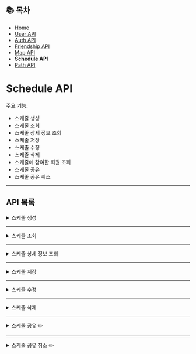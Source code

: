 ## 📚 목차
- [Home](../README.md)
- [User API](UserAPI.md)
- [Auth API](AuthAPI.md)
- [Friendship API](FriendshipAPI.md)
- [Map API](MapAPI.md)
- **Schedule API**
- [Path API](PathAPI.md)

# Schedule API
주요 기능:
- 스케줄 생성
- 스케줄 조회
- 스케줄 상세 정보 조회
- 스케줄 저장
- 스케줄 수정
- 스케줄 삭제
- 스케줄에 참여한 회원 조회
- 스케줄 공유
- 스케줄 공유 취소

---

## API 목록

<details>
<summary>스케줄 생성</summary>

**POST** `/schedule/create`

> 사용자로부터 입력받은 데이터를 통해 스케줄을 생성합니다.

#### 요청 바디
```json
{
  "selectedPlace": [
    {
      "contentId": "127269",
      "address": "서울특별시 강남구 청담동 66",
      "title": "청담근린공원",
      "latitude": "37.5213524935",
      "longitude": "127.0526155502",
      "cat3": "A02020700",
      "stayMinutes": 60
    },
    {
      "contentId": "2994661",
      "address": "서울특별시 강남구 강남대로 426 (역삼동) ",
      "title": "일상비일상의틈",
      "latitude": "37.5006405461",
      "longitude": "127.0267851551",
      "cat3": "A02030400",
      "stayMinutes": 60
    },
    {
      "contentId": "2867691",
      "address": "대한민국 서울특별시 강남구 봉은사로 524",
      "title": "메가박스 코엑스",
      "latitude": "37.5126572",
      "longitude": "127.0586523",
      "cat3": "A02020200",
      "stayMinutes": 60
    },
    {
      "contentId": "2867691",
      "address": "서울특별시 강남구 압구정로42길 25-10 1~2층",
      "title": "우텐더",
      "latitude": "37.5270487520",
      "longitude": "127.0358085855",
      "cat3": "A05020100",
      "stayMinutes": 60
    }
  ],
  "scheduleName": "test",
  "scheduleAbout": "testabout",
  "scheduleStartTime": "2025-05-07T10:00:00",
  "scheduleEndTime": "2025-05-07T16:00:00",
  "startContentId": "2994661",
  "transport": "자동차",
  "additionalRecommendation": true,
  "totalPlaceCount": 5,
  "theme": "tour",
  "stayMinutesMean": 60
}
```

#### 응답 바디
```json
{
  "scheduleName": "test",
  "scheduleAbout": "testabout",
  "details": [
    {
      "scheduleContent": "일상비일상의틈 방문",
      "scheduleAddress": "서울특별시 강남구 강남대로 426 (역삼동) ",
      "latitude": 37.5006405461,
      "longitude": 127.0267851551,
      "scheduleStartTime": "2025-05-14T10:00:00",
      "scheduleEndTime": "2025-05-14T11:00:00"
    },
    {
      "scheduleContent": "강남 방문",
      "scheduleAddress": "서울특별시 강남구 역삼동 (역삼동)",
      "latitude": 37.4970465429,
      "longitude": 127.0281573537,
      "scheduleStartTime": "2025-05-14T11:30:00",
      "scheduleEndTime": "2025-05-14T12:30:00"
    },
    {
      "scheduleContent": "우텐더 방문",
      "scheduleAddress": "서울특별시 강남구 압구정로42길 25-10 1~2층",
      "latitude": 37.5270487520,
      "longitude": 127.0358085855,
      "scheduleStartTime": "2025-05-14T13:00:00",
      "scheduleEndTime": "2025-05-14T13:20:00"
    },
    {
      "scheduleContent": "청담근린공원 방문",
      "scheduleAddress": "서울특별시 강남구 청담동 66",
      "latitude": 37.5213524935,
      "longitude": 127.0526155502,
      "scheduleStartTime": "2025-05-14T13:50:00",
      "scheduleEndTime": "2025-05-14T14:50:00"
    },
    {
      "scheduleContent": "메가박스 코엑스 방문",
      "scheduleAddress": "대한민국 서울특별시 강남구 봉은사로 524",
      "latitude": 37.5126572,
      "longitude": 127.0586523,
      "scheduleStartTime": "2025-05-14T15:20:00",
      "scheduleEndTime": "2025-05-14T16:20:00"
    }
  ]
}
```
</details>

---

<details>
<summary>스케줄 조회</summary>

**GET** `/schedules`

> 회원의 스케줄을 조회합니다.

- 로그인을 진행해 JWT 쿠키가 있어야 함
```javascript
axios
    .get(`${API_BASE_URL}/schedules`, {
        withCredentials: true,
    })
```

#### 응답 바디
```json
[
  {
    "scheduleNo": 1,
    "scheduleName": "스터디 회의",
    "scheduleAbout": "다음 주 프로젝트 스터디 회의 진행",
    "scheduleCreatedDate": "2025-03-04T10:00:00",
    "userId": "user1"
  }
]
```
</details>

---

<details>
<summary>스케줄 상세 정보 조회</summary>

**GET** `/schedules/{scheduleNo}/details`

> 회원의 스케줄의 상세 정보를 조회합니다.

- 로그인을 진행해 JWT 쿠키가 있어야 함
```javascript
axios
    .get(`${API_BASE_URL}/schedules/${scheduleNo}/details`, {
        withCredentials: true,
    })
```

#### 응답 바디
```json
[
  {
    "scheduleDetailNo": 1,
    "scheduleContent": "스터디 장소 도착",
    "scheduleAddress": "서울특별시 마포구 와우산로 94",
    "latitude": 37.550900,
    "longitude": 126.925300,
    "scheduleStartTime": "2025-03-04T13:00:00",
    "scheduleEndTime": "2025-03-04T13:30:00",
    "scheduleNo": 1
  },
  {
    "scheduleDetailNo": 2,
    "scheduleContent": "팀 회의 시작",
    "scheduleAddress": "홍대입구역 근처 카페",
    "latitude": 37.550400,
    "longitude": 126.926000,
    "scheduleStartTime": "2025-03-04T13:30:00",
    "scheduleEndTime": "2025-03-04T15:00:00",
    "scheduleNo": 1
  }
]
```
</details>

---

<details>
<summary>스케줄 저장</summary>

**POST** `/schedules`

> 생성한 스케줄을 저장합니다.
> /schedules/create로 만든 데이터를 그대로 바디에 넣으면 됩니다.

- 로그인을 진행해 JWT 쿠키가 있어야 함
```javascript
axios
    .post(`${API_BASE_URL}/schedules`, {
        withCredentials: true,
    })
```

#### 요청 바디
```json
{
  "scheduleName": "test",
  "scheduleAbout": "testabout",
  "details": [
    {
      "scheduleContent": "일상비일상의틈 방문",
      "scheduleAddress": "서울특별시 강남구 강남대로 426 (역삼동) ",
      "latitude": 37.5006405461,
      "longitude": 127.0267851551,
      "scheduleStartTime": "2025-05-07T10:00:00",
      "scheduleEndTime": "2025-05-07T11:00:00"
    },
    {
      "scheduleContent": "메가박스 코엑스 방문",
      "scheduleAddress": "대한민국 서울특별시 강남구 봉은사로 524",
      "latitude": 37.5126572,
      "longitude": 127.0586523,
      "scheduleStartTime": "2025-05-07T11:47:00",
      "scheduleEndTime": "2025-05-07T12:47:00"
    },
    {
      "scheduleContent": "우텐더 방문",
      "scheduleAddress": "서울특별시 강남구 압구정로42길 25-10 1~2층",
      "latitude": 37.5270487520,
      "longitude": 127.0358085855,
      "scheduleStartTime": "2025-05-07T13:26:00",
      "scheduleEndTime": "2025-05-07T14:26:00"
    },
    {
      "scheduleContent": "청담근린공원 방문",
      "scheduleAddress": "서울특별시 강남구 청담동 66",
      "latitude": 37.5213524935,
      "longitude": 127.0526155502,
      "scheduleStartTime": "2025-05-07T14:50:00",
      "scheduleEndTime": "2025-05-07T15:50:00"
    }
  ]
}
```
</details>

---

<details>
<summary>스케줄 수정</summary>

**PUT** `/schedules`

> 스케줄을 수정해서 저장합니다.

- 로그인을 진행해 JWT 쿠키가 있어야 함
```javascript
axios
    .put(`${API_BASE_URL}/schedules/${scheduleNo}`, {
        withCredentials: true,
    })
```

#### 요청 바디
```json
{
  "scheduleName": "test",
  "scheduleAbout": "testabout",
  "details": [
    {
      "scheduleContent": "일상비일상의틈 방문",
      "scheduleAddress": "서울특별시 강남구 강남대로 426 (역삼동) ",
      "latitude": 37.5006405461,
      "longitude": 127.0267851551,
      "scheduleStartTime": "2025-05-07T10:00:00",
      "scheduleEndTime": "2025-05-07T11:00:00"
    },
    {
      "scheduleContent": "메가박스 코엑스 방문",
      "scheduleAddress": "대한민국 서울특별시 강남구 봉은사로 524",
      "latitude": 37.5126572,
      "longitude": 127.0586523,
      "scheduleStartTime": "2025-05-07T11:47:00",
      "scheduleEndTime": "2025-05-07T12:47:00"
    },
    {
      "scheduleContent": "우텐더 방문",
      "scheduleAddress": "서울특별시 강남구 압구정로42길 25-10 1~2층",
      "latitude": 37.5270487520,
      "longitude": 127.0358085855,
      "scheduleStartTime": "2025-05-07T13:26:00",
      "scheduleEndTime": "2025-05-07T14:26:00"
    },
    {
      "scheduleContent": "청담근린공원 방문",
      "scheduleAddress": "서울특별시 강남구 청담동 66",
      "latitude": 37.5213524935,
      "longitude": 127.0526155502,
      "scheduleStartTime": "2025-05-07T14:50:00",
      "scheduleEndTime": "2025-05-07T15:50:00"
    }
  ]
}
```
</details>

---

<details>
<summary>스케줄 삭제</summary>

**DELETE** `/schedules`

> 스케줄을 삭제합니다.

- 로그인을 진행해 JWT 쿠키가 있어야 함
```javascript
axios
    .delete(`${API_BASE_URL}/schedules/${scheduleNo}`, {
        withCredentials: true,
    })
```
</details>

---

<details>
<summary>스케줄 공유 ✏️</summary>

**POST** `/schedules/share`

> 스케줄을 공유합니다.

- 로그인을 진행해 JWT 쿠키가 있어야 함
```javascript
axios
    .post(`${API_BASE_URL}/schedules/share`, {
        withCredentials: true,
    })
```

#### 요청 바디
```json
{
  "scheduleNo": 7,
  "userIds": [
    "user3"
  ]
}
```
</details>

---

<details>
<summary>스케줄 공유 취소 ✏️</summary>

**POST** `/schedules/unshare`

> 스케줄 공유를 취소합니다.

- 로그인을 진행해 JWT 쿠키가 있어야 함
```javascript
axios
    .post(`${API_BASE_URL}/schedules/unshare`, {
        withCredentials: true,
    })
```

#### 요청 바디
```json
{
  "scheduleNo": 7,
  "userIds": [
    "user3"
  ]
}
```
</details>
